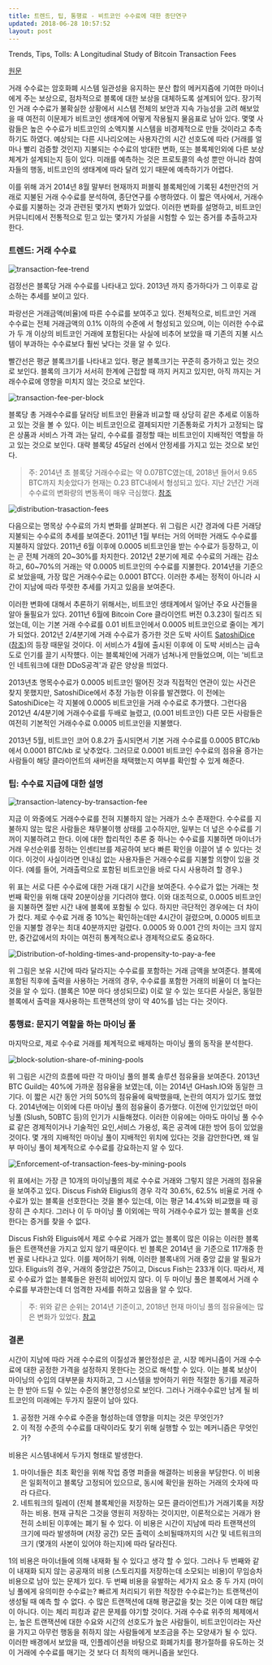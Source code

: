 ```yaml
---
title: 트렌드, 팁, 통행료 - 비트코인 수수료에 대한 종단연구
updated: 2018-06-28 10:57:52
layout: post
---
```


Trends, Tips, Tolls: A Longitudinal Study of Bitcoin Transaction Fees

[원문](http://fc15.ifca.ai/preproceedings/bitcoin/paper_8.pdf)

거래 수수료는 암호화폐 시스템 일관성을 유지하는 분산 합의 메커지즘에 기여한 마이너에게 주는 보상으로, 점차적으로 블록에 대한 보상을 대체하도록 설계되어 있다. 장기적인 거래 수수료가 불확실한 상황에서 시스템 전체의 보안과 지속 가능성을 고려 해보았을 때 여전히 이문제가 비트코인 생태계에 어떻게 작용될지 물음표로 남아 있다. 몇몇 사람들은 높은 수수료가 비트코인의 소액지불 시스템을 비경제적으로 만들 것이라고 추측하기도 하였다. 예상되는 다른 시나리오에는 사용자간의 시간 선호도에 따라 (거래를 얼마나 빨리 검증할 것인지) 지불되는 수수료의 방대한 변화, 또는 블록체인외에 다른 보상체계가 설계되는지 등이 있다. 미래를 예측하는 것은 프로토콜의 속성 뿐만 아니라 참여자들의 행동, 비트코인의 생태계에 따라 달려 있기 때문에 예측하기가 어렵다.

이를 위해 과거 2014년 8월 말부터 현재까지 퍼블릭 블록체인에 기록된 4천만건의 거래로 지불된 거래 수수료를 분석하여, 종단연구를 수행하였다. 이 짧은 역사에서, 거래수수료를 지불하는 것과 관련된 몇가지 변화가 있었다. 이러한 변화를 설명하고, 비트코인 커뮤니티에서 전통적으로 믿고 있는 몇가지 가설을 시험할 수 있는 증거를 추출하고자 한다.

### 트렌드: 거래 수수료

![transaction-fee-trend](/images/2018/06/transaction-fee-trend.png)

검정선은 블록당 거래 수수료를 나타내고 있다. 2013년 까지 증가하다가 그 이후로 감소하는 추세를 보이고 있다.

파랑선은 거래금액(비율)에 따른 수수료를 보여주고 있다. 전체적으로, 비트코인 거래 수수료는 전체 거래금액의 0.1% 이하의 수준에 서 형성되고 있으며, 이는 이러한 수수료가 두 개 이상의 비트코인 거래에 포함된다는 사실에 비추어 보았을 때 기존의 지불 시스템이 부과하는 수수료보다 훨씬 낮다는 것을 알 수 있다.

빨간선은 평균 블록크기를 나타내고 있다. 평균 블록크기는 꾸준히 증가하고 있는 것으로 보인다. 블록의 크기가 서서히 한계에 근접할 때 까지 커지고 있지만, 아직 까지는 거래수수료에 영향을 미치지 않는 것으로 보인다.

![transaction-fee-per-block](/images/2018/06/transaction-fee-per-block.png)

블록당 총 거래수수료를 달러당 비트코인 환율과 비교할 때 상당히 같은 추세로 이동하고 있는 것을 볼 수 있다. 이는 비트코인으로 결제되지만 기존통화로 가치가 고정되는 많은 상품과 서비스 가격 과는 달리, 수수료를 결정할 때는 비트코인이 지배적인 역할을 하고 있는 것으로 보인다. 대략 블록당 45달러 선에서 안정세를 가지고 있는 것으로 보인다.

> 주: 2014년 초 블록당 거래수수료는 약 0.07BTC였는데, 2018년 들어서 9.65 BTC까지 치솟았다가 현재는 0.23 BTC내에서 형성되고 있다. 지난 2년간 거래 수수료의 변화량의 변동폭이 매우 극심했다. [참조](https://www.smartbit.com.au/charts/transaction-fees-per-block?from=2013-6-28&to=2018-6-28&day_average=1)

![distribution-trasaction-fees](/images/2018/06/distribution-trasaction-fees.png)

다음으로는 명목상 수수료의 가치 변화를 살펴본다. 위 그림은 시간 경과에 다른 거래당 지불되는 수수료의 추세를 보여준다. 2011년 1월 부터는 거의 어떠한 거래도 수수료를 지불하지 않았다. 2011년 6월 이후에 0.0005 비트코인을 받는 수수료가 등장하고, 이는 곧 전체 거래의 20~30%를 차지한다. 2012년 2분기에 제로 수수료의 거래는 감소하고, 60~70%의 거래는 약 0.0005 비트코인의 수수료를 지불한다. 2014년을 기준으로 보았을때, 가장 많은 거래수수료는 0.0001 BTC다. 이러한 추세는 정적이 아니라 시간이 지남에 따라 뚜렷한 추세를 가지고 있음을 보여준다.

이러한 변화에 대해서 추론하기 위해서는, 비트코인 생태계에서 일어난 주요 사건들을 알아 둘필요가 있다. 2011년 6월에 Bitcoin Core 클라이언트 버전 0.3.23이 릴리즈 되었는데, 이는 기본 거래 수수료를 0.01 비트코인에서 0.0005 비트코인으로 줄이는 계기가 되었다. 2012년 2/4분기에 거래 수수료가 증가한 것은 도박 사이트 [SatoshiDice](https://satoshidice.com/) ([참조](https://en.bitcoin.it/wiki/Satoshi_Dice))의 등장 때문일 것이다. 이 서비스가 4월에 출시된 이후에 이 도박 서비스는 급속도로 인기를 끌기 시작헀다. 이는 블록체인에 거래가 넘쳐나게 만들었으며, 이는 '비트코인 네트워크에 대한 DDoS공격'과 같은 양상을 띄었다.

2013년초 명목수수료가 0.0005 비트코인 떨어진 것과 직접적인 연관이 있는 사건은 찾지 못했지만, SatoshiDice에서 추정 가능한 이유를 발견했다. 이 전에는 SatoshiDice는 각 지불에 0.0005 비트코인을 거래 수수료로 추가헀다. 그런다음 2012년 4/4분기에 거래수수료를 두배로 늘렸고, (0.001 비트코인) 다른 모든 사람들은 여전히 기본적인 거래수수료 0.0005 비트코인을 지불했다.

2013년 5월, 비트코인 코어 0.8.2가 출시되면서 기본 거래 수수료를 0.0005 BTC/kb에서 0.0001 BTC/kb 로 낮추었다. 그러므로 0.0001 비트코인 수수료의 점유율 증가는 사람들이 해당 클라이언트의 새버전을 채택했는지 여부를 확인할 수 있게 해준다.

### 팁: 수수료 지급에 대한 설명

![transaction-latency-by-transaction-fee](/images/2018/06/transaction-latency-by-transaction-fee.png)

지금 이 와중에도 거래수수료를 전혀 지불하지 않는 거래가 소수 존재한다. 수수료를 지불하지 않는 많은 사람들은 채무불이행 상태를 고수하지만, 일부는 더 넢은 수수료를 기꺼이 지불하려고 한다. 이에 대한 합리적인 추론 중 하나는 수수료를 지불하면 마이너가 거래 우선순위를 정하는 인센티브를 제공하여 보다 빠른 확인을 이끌어 낼 수 있다는 것이다. 이것이 사실이라면 인내심 없는 사용자들은 거래수수료를 지불할 의향이 있을 것이다. (예를 들어, 거래출력으로 포함된 비트코인을 바로 다시 사용하려 할 경우.)

위 표는 서로 다른 수수료에 대한 거래 대기 시간을 보여준다. 수수료가 없는 거래는 첫번째 확인을 위해 대략 20분이상을 기다려야 했다. 이와 대조적으로, 0.0005 비트코인을 지불하면 절반 시간 내에 블록에 포함될 수 있다. 하지만 극단적인 경우에는 더 차이가 컸다. 제로 수수료 거래 중 10%는 확인하는데만 4시간이 걸렸으며, 0.0005 비트코인을 지불할 경우는 최대 40분까지만 걸렸다. 0.0005 와 0.001 간의 차이는 크지 않지만, 중간값에서의 차이는 여전히 통계적으로나 경제적으로도 중요하다.

![Distribution-of-holding-times-and-propensity-to-pay-a-fee](/images/2018/06/Distribution-of-holding-times-and-propensity-to-pay-a-fee.png)

위 그림은 보유 시간에 따라 달라지는 수수료를 포함하는 거래 금액을 보여준다. 블록에 포함된 직후에 출력을 사용하는 거래의 경우, 수수료를 포함한 거래의 비율이 더 높다는 것을 알 수 있다. (블록은 10분 마다 생성되므로) 이로 알 수 있는 또다른 사실은, 동일한 블록에서 출력을 재사용하는 트랜잭션의 양이 약 40%를 넘는 다는 것이다.

### 통행료: 문지기 역할을 하는 마이닝 풀

마지막으로, 제로 수수료 거래를 체계적으로 배제하는 마이닝 풀의 동작을 분석한다.

![block-solution-share-of-mining-pools](/images/2018/06/block-solution-share-of-mining-pools.png)

위 그림은 시간의 흐름에 따란 각 마이닝 풀의 블록 솔루션 점유율을 보여준다. 2013년 BTC Guild는 40%에 가까운 점유율을 보였는데, 이는 2014년 GHash.IO와 동일한 크기다. 이 짧은 시간 동안 거의 50%의 점유율에 육박했을때, 논란의 여지가 있기도 했었다. 2014년에는 이외에 다른 마이닝 풀의 점유율이 증가했다. 이전에 인기있었던 마이닝풀 (Slush, 50BTC 등)의 인기가 시들해졌다. 이러한 이유에는 아마도 마이닝 풀 수수료 같은 경제적이거나 기술적인 요인,서비스 가용성, 혹은 공격에 대한 방어 등이 있었을 것이다. 몇 개의 지배적인 마이닝 풀이 지배적인 위치에 있다는 것을 감안한다면, 왜 일부 마이닝 풀이 체계적으로 수수료를 강요하는지 알 수 있다.

![Enforcement-of-transaction-fees-by-mining-pools](/images/2018/06/Enforcement-of-transaction-fees-by-mining-pools.png)

위 표에서는 가장 큰 10개의 마이닝풀의 제로 수수료 거래와 그렇지 않은 거래의 점유율을 보여주고 있다. Discus Fish와 Eligius의 경우 각각 30.6%, 62.5% 비율로 거래 수수료가 있는 블록을 선호한다는 것을 볼수 있는데, 이는 평균 14.4%와 비교했을 때 굉장히 큰 수치다. 그러나 이 두 마이닝 풀 이외에는 딱히 거래수수료가 있는 블록을 선호한다는 증거를 찾을 수 없다.

Discus Fish와 Eliguis에서 제로 수수료 거래가 없는 블록이 많은 이유는 이러한 블록들은 트랜잭션을 가지고 있지 않기 때문이다. 빈 블록은 2014년 을 기준으로 117개중 한번 꼴로 나타나고 있다. 이를 제어하기 위해, 이러한 블록내의 거래 중앙 값을 알 필요가 있다. Eliguis의 경우, 거래의 중앙값은 75이고, Discus Fish는 233개 이다. 따라서, 제로 수수료가 없는 블록들은 완전히 비어있지 않다. 이 두 마이닝 풀은 블록에서 거래 수수료를 부과한는데 더 엄격한 자세를 취하고 있음을 알 수 있다.

> 주: 위와 같은 순위는 2014년 기준이고, 2018년 현재 마이닝 풀의 점유율에는 많은 변화가 있었다. [참고](https://blockchain.info/ko/pools)

### 결론

시간이 지남에 따라 거래 수수료의 이질성과 불안정성은 곧, 시장 메커니즘이 거래 수수료에 대한 공정한 가격을 설정하지 못한다는 것으로 해석할 수 있다. 이는 블록 보상이 마이닝의 수입의 대부분을 차지하고, 그 시스템을 방어하기 위한 적절한 동기를 제공하는 한 받아 드릴 수 있는 수준의 불안정성으로 보인다. 그러나 거래수수료만 남게 될 비트코인의 미래에는 두가지 질문이 남아 있다.

1. 공정한 거래 수수료 수준을 형성하는데 영향을 미치는 것은 무엇인가?
2. 이 적정 수준의 수수료를 대략이라도 찾기 위해 실행할 수 있는 메커니즘은 무엇인가?

비용은 시스템내에서 두가지 형태로 발생한다.

1. 마이너들은 최초 확인을 위해 작업 증명 퍼즐을 해결하는 비용을 부담한다. 이 비용은 일회적이고 블록당 고정되어 있으므로, 동시에 확인을 원하는 거래의 숫자에 따라 다르다.
2. 네트워크의 릴레이 (전체 블록체인을 저장하는 모든 클라이언트)가 거래기록을 저장하는 비용. 현재 규칙은 그것을 영원히 저장하는 것이지만, 이론적으로는 거래가 완전히 소비된 이후에는 폐기 될 수 있다. 이 비용은 시간이 지남에 따라 트랜잭션의 크기에 따라 발생하며 (저장 공간) 모든 출력이 소비될때까지의 시간 및 네트워크의 크기 (몇개의 사본이 있어야 하는지)에 따라 달라진다.

1의 비용은 마이너들에 의해 내재화 될 수 있다고 생각 할 수 있다. 그러나 두 번째와 같이 내재화 되지 않는 공공재의 비용 (스토리지를 저장하는데 소모되는 비용)이 무임승차 비용으로 남아 있는 문제가 있다. 두 번째 비용을 유발하는 세가지 요소 중 두 가지 (마이닝 풀에게 유의미한 수수료는? 빠르게 처리되기 위한 적장한 수수료는?)는 트랜잭션이 생성될 때 예측 할 수 없다. 수 많은 트랜잭션에 대해 평균값을 찾는 것은 이에 대한 해답이 아니다. 이는 체리 피킹과 같은 문제를 야기할 것이다. 거래 수수료 위주의 체제에서는, 높은 트랜잭션에 대한 수요와 시간의 선호도가 높은 사람들이, 비트코인이라는 자산을 가지고 아무런 행동을 취하지 않는 사람들에게 보조금을 주는 모양새가 될 수 있다. 이러한 배경에서 보았을 때, 인플레이션을 바탕으로 화폐가치를 평가절하를 유도하는 것이 거래에 수수료를 매기는 것 보다 더 최적의 매커니즘을 보인다.
